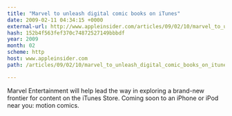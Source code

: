 ```yaml
---
title: "Marvel to unleash digital comic books on iTunes"
date: 2009-02-11 04:34:15 +0000
external-url: http://www.appleinsider.com/articles/09/02/10/marvel_to_unleash_digital_comic_books_on_itunes.html
hash: 152b4f563fef370c74872527149bbbdf
year: 2009
month: 02
scheme: http
host: www.appleinsider.com
path: /articles/09/02/10/marvel_to_unleash_digital_comic_books_on_itunes.html

---
```


Marvel Entertainment will help lead the way in exploring a brand-new frontier for content on the iTunes Store.  Coming soon to an iPhone or iPod near you: motion comics.
